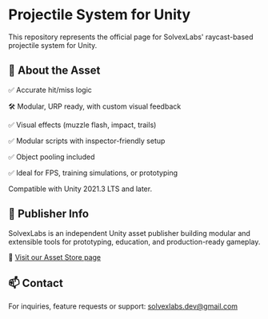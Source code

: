 # Projectile System for Unity

This repository represents the official page for SolvexLabs' raycast-based projectile system for Unity.

## 🎯 About the Asset

✅ Accurate hit/miss logic

🛠️ Modular, URP ready, with custom visual feedback

✅ Visual effects (muzzle flash, impact, trails)  

✅ Modular scripts with inspector-friendly setup  

✅ Object pooling included  

✅ Ideal for FPS, training simulations, or prototyping

Compatible with Unity 2021.3 LTS and later.

## 🧩 Publisher Info
SolvexLabs is an independent Unity asset publisher building modular and extensible tools for prototyping, education, and production-ready gameplay.

🔗 [Visit our Asset Store page](https://assetstore.unity.com/packages/slug/324677)

## 📫 Contact
For inquiries, feature requests or support: solvexlabs.dev@gmail.com
